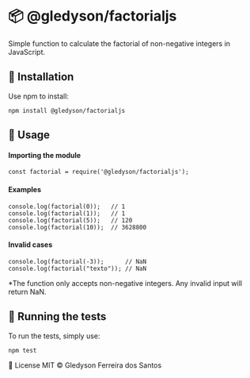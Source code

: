 # 📦 @gledyson/factorialjs
Simple function to calculate the factorial of non-negative integers in JavaScript.

## 🔧 Installation
Use npm to install:

```npm install @gledyson/factorialjs```
## 🚀 Usage

#### Importing the module

```
const factorial = require('@gledyson/factorialjs');
```

#### Examples
```
console.log(factorial(0));   // 1
console.log(factorial(1));   // 1
console.log(factorial(5));   // 120
console.log(factorial(10));  // 3628800
```

#### Invalid cases
```
console.log(factorial(-3));      // NaN
console.log(factorial("texto")); // NaN
```

*The function only accepts non-negative integers. Any invalid input will return NaN.

## 🧪 Running the tests
To run the tests, simply use:

```
npm test
```

📄 License
MIT © Gledyson Ferreira dos Santos
